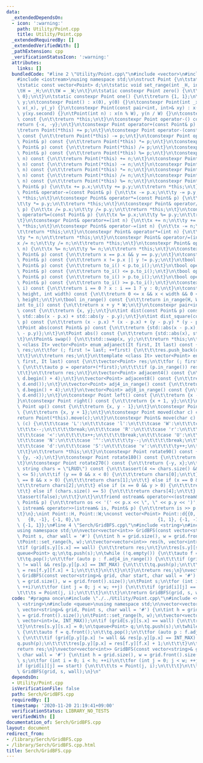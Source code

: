 ```yaml
---
data:
  _extendedDependsOn:
  - icon: ':warning:'
    path: Utility/Point.cpp
    title: Utility/Point.cpp
  _extendedRequiredBy: []
  _extendedVerifiedWith: []
  _pathExtension: cpp
  _verificationStatusIcon: ':warning:'
  attributes:
    links: []
  bundledCode: "#line 2 \"Utility/Point.cpp\"\n#include <vector>\n#include <utility>\n\
    #include <iostream>\nusing namespace std;\n\nstruct Point {\n\tstatic int H, W;\n\
    \tstatic const vector<Point> d;\n\tstatic void set_range(int _H, int _W) {\n\t\
    \tH = _H;\n\t\tW = _W;\n\t}\n\tstatic constexpr Point zero() {\n\t\treturn {0,\
    \ 0};\n\t}\n\tstatic constexpr Point one() {\n\t\treturn {1, 1};\n\t}\n\tint x,\
    \ y;\n\tconstexpr Point() : x(0), y(0) {}\n\tconstexpr Point(int _x, int _y) :\
    \ x(_x), y(_y) {}\n\tconstexpr Point(const pair<int, int>& xy) : x(xy.first),\
    \ y(xy.second) {}\n\tPoint(int n) : x(n % W), y(n / W) {}\n\tconstexpr Point operator+()\
    \ const {\n\t\treturn *this;\n\t}\n\tconstexpr Point operator-() const {\n\t\t\
    return {-x, -y};\n\t}\n\tconstexpr Point operator+(const Point& p) const {\n\t\
    \treturn Point(*this) += p;\n\t}\n\tconstexpr Point operator-(const Point& p)\
    \ const {\n\t\treturn Point(*this) -= p;\n\t}\n\tconstexpr Point operator*(const\
    \ Point& p) const {\n\t\treturn Point(*this) *= p;\n\t}\n\tconstexpr Point operator/(const\
    \ Point& p) const {\n\t\treturn Point(*this) /= p;\n\t}\n\tconstexpr Point operator%(const\
    \ Point& p) const {\n\t\treturn Point(*this) %= p;\n\t}\n\tconstexpr Point operator+(int\
    \ n) const {\n\t\treturn Point(*this) += n;\n\t}\n\tconstexpr Point operator-(int\
    \ n) const {\n\t\treturn Point(*this) -= n;\n\t}\n\tconstexpr Point operator*(int\
    \ n) const {\n\t\treturn Point(*this) *= n;\n\t}\n\tconstexpr Point operator/(int\
    \ n) const {\n\t\treturn Point(*this) /= n;\n\t}\n\tconstexpr Point operator%(int\
    \ n) const {\n\t\treturn Point(*this) %= n;\n\t}\n\tconstexpr Point& operator+=(const\
    \ Point& p) {\n\t\tx += p.x;\n\t\ty += p.y;\n\t\treturn *this;\n\t}\n\tconstexpr\
    \ Point& operator-=(const Point& p) {\n\t\tx -= p.x;\n\t\ty -= p.y;\n\t\treturn\
    \ *this;\n\t}\n\tconstexpr Point& operator*=(const Point& p) {\n\t\tx *= p.x;\n\
    \t\ty *= p.y;\n\t\treturn *this;\n\t}\n\tconstexpr Point& operator/=(const Point&\
    \ p) {\n\t\tx /= p.x;\n\t\ty /= p.y;\n\t\treturn *this;\n\t}\n\tconstexpr Point&\
    \ operator%=(const Point& p) {\n\t\tx %= p.x;\n\t\ty %= p.y;\n\t\treturn *this;\n\
    \t}\n\tconstexpr Point& operator+=(int n) {\n\t\tx += n;\n\t\ty += n;\n\t\treturn\
    \ *this;\n\t}\n\tconstexpr Point& operator-=(int n) {\n\t\tx -= n;\n\t\ty -= n;\n\
    \t\treturn *this;\n\t}\n\tconstexpr Point& operator*=(int n) {\n\t\tx *= n;\n\t\
    \ty *= n;\n\t\treturn *this;\n\t}\n\tconstexpr Point& operator/=(int n) {\n\t\t\
    x /= n;\n\t\ty /= n;\n\t\treturn *this;\n\t}\n\tconstexpr Point& operator%=(int\
    \ n) {\n\t\tx %= n;\n\t\ty %= n;\n\t\treturn *this;\n\t}\n\tconstexpr bool operator==(const\
    \ Point& p) const {\n\t\treturn x == p.x && y == p.y;\n\t}\n\tconstexpr bool operator!=(const\
    \ Point& p) const {\n\t\treturn x != p.x || y != p.y;\n\t}\n\tbool operator<(const\
    \ Point& p) const {\n\t\treturn to_i() < p.to_i();\n\t}\n\tbool operator<=(const\
    \ Point& p) const {\n\t\treturn to_i() <= p.to_i();\n\t}\n\tbool operator>(const\
    \ Point& p) const {\n\t\treturn to_i() > p.to_i();\n\t}\n\tbool operator>=(const\
    \ Point& p) const {\n\t\treturn to_i() >= p.to_i();\n\t}\n\tconstexpr int operator[](int\
    \ i) const {\n\t\treturn i == 0 ? x : i == 1 ? y : 0;\n\t}\n\tconstexpr bool in_range(int\
    \ height, int width) const {\n\t\treturn 0 <= x && x < width && 0 <= y && y <\
    \ height;\n\t}\n\tbool in_range() const {\n\t\treturn in_range(H, W);\n\t}\n\t\
    int to_i() const {\n\t\treturn x + y * W;\n\t}\n\tconstexpr pair<int, int> to_pair()\
    \ const {\n\t\treturn {x, y};\n\t}\n\tint dist(const Point& p) const {\n\t\treturn\
    \ std::abs(x - p.x) + std::abs(y - p.y);\n\t}\n\tint dist_square(const Point&\
    \ p) const {\n\t\treturn (x - p.x) * (x - p.x) + (y - p.y) * (y - p.y);\n\t}\n\
    \tPoint abs(const Point& p) const {\n\t\treturn {std::abs(x - p.x), std::abs(y\
    \ - p.y)};\n\t}\n\tPoint abs() const {\n\t\treturn {std::abs(x), std::abs(y)};\n\
    \t}\n\tPoint& swap() {\n\t\tstd::swap(x, y);\n\t\treturn *this;\n\t}\n\n\ttemplate\
    \ <class It> vector<Point> enum_adjanect(It first, It last) const {\n\t\tvector<Point>\
    \ res;\n\t\tfor (; first != last; ++first) {\n\t\t\tres.push_back(operator+(*first));\n\
    \t\t}\n\t\treturn res;\n\t}\n\ttemplate <class It> vector<Point> enum_adj_in_range(It\
    \ first, It last) const {\n\t\tvector<Point> res;\n\t\tfor (; first != last; ++first)\
    \ {\n\t\t\tauto p = operator+(*first);\n\t\t\tif (p.in_range()) res.push_back(p);\n\
    \t\t}\n\t\treturn res;\n\t}\n\tvector<Point> adjacent4() const {\n\t\treturn enum_adjanect(d.begin(),\
    \ d.begin() + 4);\n\t}\n\tvector<Point> adjacent8() const {\n\t\treturn enum_adjanect(d.begin(),\
    \ d.end());\n\t}\n\tvector<Point> adj4_in_range() const {\n\t\treturn enum_adj_in_range(d.begin(),\
    \ d.begin() + 4);\n\t}\n\tvector<Point> adj8_in_range() const {\n\t\treturn enum_adj_in_range(d.begin(),\
    \ d.end());\n\t}\n\tconstexpr Point left() const {\n\t\treturn {x - 1, y};\n\t\
    }\n\tconstexpr Point right() const {\n\t\treturn {x + 1, y};\n\t}\n\tconstexpr\
    \ Point up() const {\n\t\treturn {x, y - 1};\n\t}\n\tconstexpr Point down() const\
    \ {\n\t\treturn {x, y + 1};\n\t}\n\tconstexpr Point moved(char c) const {\n\t\t\
    return Point(*this).move(c);\n\t}\n\tconstexpr Point& move(char c) {\n\t\tswitch\
    \ (c) {\n\t\t\tcase 'L':\n\t\t\tcase 'l':\n\t\t\tcase 'W':\n\t\t\tcase '>':\n\t\
    \t\t\tx--;\n\t\t\t\tbreak;\n\t\t\tcase 'R':\n\t\t\tcase 'r':\n\t\t\tcase 'E':\n\
    \t\t\tcase '<':\n\t\t\t\tx++;\n\t\t\t\tbreak;\n\t\t\tcase 'U':\n\t\t\tcase 'u':\n\
    \t\t\tcase 'N':\n\t\t\tcase '^':\n\t\t\t\ty--;\n\t\t\t\tbreak;\n\t\t\tcase 'D':\n\
    \t\t\tcase 'd':\n\t\t\tcase 'S':\n\t\t\tcase 'v':\n\t\t\t\ty++;\n\t\t\t\tbreak;\n\
    \t\t}\n\t\treturn *this;\n\t}\n\tconstexpr Point rotate90() const {\n\t\treturn\
    \ {y, -x};\n\t}\n\tconstexpr Point rotate180() const {\n\t\treturn {-x, -y};\n\
    \t}\n\tconstexpr Point rotate270() const {\n\t\treturn {-y, x};\n\t}\n\tchar to_direction_char(const\
    \ string chars = \"LRUD\") const {\n\t\tassert(4 <= chars.size() && chars.size()\
    \ <= 5);\n\t\tif (y == 0 && x < 0) {\n\t\t\treturn chars[0];\n\t\t} else if (y\
    \ == 0 && x > 0) {\n\t\t\treturn chars[1];\n\t\t} else if (x == 0 && y < 0) {\n\
    \t\t\treturn chars[2];\n\t\t} else if (x == 0 && y > 0) {\n\t\t\treturn chars[3];\n\
    \t\t} else if (chars.size() == 5) {\n\t\t\treturn chars[4];\n\t\t} else {\n\t\t\
    \tassert(false);\n\t\t}\n\t}\n\tfriend ostream& operator<<(ostream& os, const\
    \ Point& p) {\n\t\treturn os << '(' << p.x << \", \" << p.y << ')';\n\t}\n\tfriend\
    \ istream& operator>>(istream& is, Point& p) {\n\t\treturn is >> p.y >> p.x;\n\
    \t}\n};\nint Point::H, Point::W;\nconst vector<Point> Point::d{{0, 1}, {1, 0},\
    \   {0, -1}, {-1, 0},\n                             {1, 1}, {-1, -1}, {1, -1},\
    \ {-1, 1}};\n#line 4 \"Serch/GridBFS.cpp\"\n#include <string>\n#include <queue>\n\
    using namespace std;\n\nvector<vector<int>> GridBFS(const vector<string>& grid,\
    \ Point s, char wall = '#') {\n\tint h = grid.size(), w = grid.front().size();\n\
    \tPoint::set_range(h, w);\n\tvector<vector<int>> res(h, vector<int>(w, INT_MAX));\n\
    \tif (grid[s.y][s.x] == wall) {\n\t\treturn res;\n\t}\n\tres[s.y][s.x] = 0;\n\t\
    queue<Point> q;\n\tq.push(s);\n\twhile (!q.empty()) {\n\t\tauto f = q.front();\n\
    \t\tq.pop();\n\t\tfor (auto p : f.adj4_in_range()) {\n\t\t\tif (grid[p.y][p.x]\
    \ != wall && res[p.y][p.x] == INT_MAX) {\n\t\t\t\tq.push(p);\n\t\t\t\tres[p.y][p.x]\
    \ = res[f.y][f.x] + 1;\n\t\t\t}\n\t\t}\n\t}\n\treturn res;\n}\nvector<vector<int>>\
    \ GridBFS(const vector<string>& grid, char start, char wall = '#') {\n\tint h\
    \ = grid.size(), w = grid.front().size();\n\tPoint s;\n\tfor (int i = 0; i < h;\
    \ ++i)\n\t\tfor (int j = 0; j < w; ++j) {\n\t\t\tif (grid[i][j] == start) {\n\t\
    \t\t\ts = Point(j, i);\n\t\t\t}\n\t\t}\n\treturn GridBFS(grid, s, wall);\n}\n"
  code: "#pragma once\n#include \"./../Utility/Point.cpp\"\n#include <vector>\n#include\
    \ <string>\n#include <queue>\nusing namespace std;\n\nvector<vector<int>> GridBFS(const\
    \ vector<string>& grid, Point s, char wall = '#') {\n\tint h = grid.size(), w\
    \ = grid.front().size();\n\tPoint::set_range(h, w);\n\tvector<vector<int>> res(h,\
    \ vector<int>(w, INT_MAX));\n\tif (grid[s.y][s.x] == wall) {\n\t\treturn res;\n\
    \t}\n\tres[s.y][s.x] = 0;\n\tqueue<Point> q;\n\tq.push(s);\n\twhile (!q.empty())\
    \ {\n\t\tauto f = q.front();\n\t\tq.pop();\n\t\tfor (auto p : f.adj4_in_range())\
    \ {\n\t\t\tif (grid[p.y][p.x] != wall && res[p.y][p.x] == INT_MAX) {\n\t\t\t\t\
    q.push(p);\n\t\t\t\tres[p.y][p.x] = res[f.y][f.x] + 1;\n\t\t\t}\n\t\t}\n\t}\n\t\
    return res;\n}\nvector<vector<int>> GridBFS(const vector<string>& grid, char start,\
    \ char wall = '#') {\n\tint h = grid.size(), w = grid.front().size();\n\tPoint\
    \ s;\n\tfor (int i = 0; i < h; ++i)\n\t\tfor (int j = 0; j < w; ++j) {\n\t\t\t\
    if (grid[i][j] == start) {\n\t\t\t\ts = Point(j, i);\n\t\t\t}\n\t\t}\n\treturn\
    \ GridBFS(grid, s, wall);\n}\n"
  dependsOn:
  - Utility/Point.cpp
  isVerificationFile: false
  path: Serch/GridBFS.cpp
  requiredBy: []
  timestamp: '2020-11-20 21:19:41+09:00'
  verificationStatus: LIBRARY_NO_TESTS
  verifiedWith: []
documentation_of: Serch/GridBFS.cpp
layout: document
redirect_from:
- /library/Serch/GridBFS.cpp
- /library/Serch/GridBFS.cpp.html
title: Serch/GridBFS.cpp
---
```

